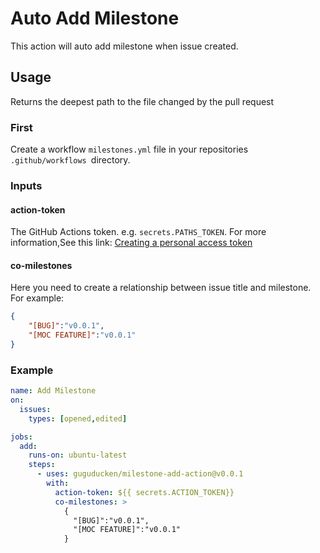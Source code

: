# Auto Add Milestone
This action will auto add milestone when issue created.
## Usage

Returns the deepest path to the file changed by the pull request

### First

Create a workflow `milestones.yml` file in your repositories `.github/workflows `directory.

### Inputs

#### action-token

The GitHub Actions token. e.g. `secrets.PATHS_TOKEN`. For more information,See this link: [Creating a personal access token](https://docs.github.com/cn/authentication/keeping-your-account-and-data-secure/creating-a-personal-access-token)

#### co-milestones
Here you need to create a relationship between issue title and milestone. For example:
~~~json
{
    "[BUG]":"v0.0.1",
    "[MOC FEATURE]":"v0.0.1"
}
~~~
### Example
~~~yml
name: Add Milestone
on:
  issues:
    types: [opened,edited]

jobs:
  add:
    runs-on: ubuntu-latest
    steps:
      - uses: guguducken/milestone-add-action@v0.0.1
        with:
          action-token: ${{ secrets.ACTION_TOKEN}}
          co-milestones: >
            {
              "[BUG]":"v0.0.1",
              "[MOC FEATURE]":"v0.0.1"
            }
~~~